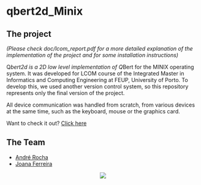 # qbert2d_Minix

## The project
*(Please check doc/lcom_report.pdf for a more detailed explanation of the implementation of the project and for some installation instructions)*

Q*bert2d is a 2D low level implementation of Q*Bert for the MINIX operating system. It was developed for LCOM course of the Integrated Master in Informatics and Computing Engineering at FEUP, University of Porto.
To develop this, we used another version control system, so this repository represents only the final version of the project.

All device communication was handled from scratch, from various devices at the same time, such as the keyboard, mouse or the graphics card.

Want to check it out? [Click here](https://youtu.be/8HIFKGhm0Ms)
## The Team
* [André Rocha](https://github.com/andrefmrocha "andrefmrocha")
* [Joana Ferreira](https://github.com/joanaferreira0011 "joanaferreira0011")

<div style="text-align:center"><img src="https://i.imgur.com/u1eYrEC.png"></div>
